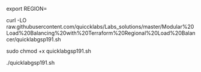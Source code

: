 export REGION=

curl -LO raw.githubusercontent.com/quiccklabs/Labs_solutions/master/Modular%20Load%20Balancing%20with%20Terraform%20Regional%20Load%20Balancer/quicklabgsp191.sh

sudo chmod +x quicklabgsp191.sh

./quicklabgsp191.sh